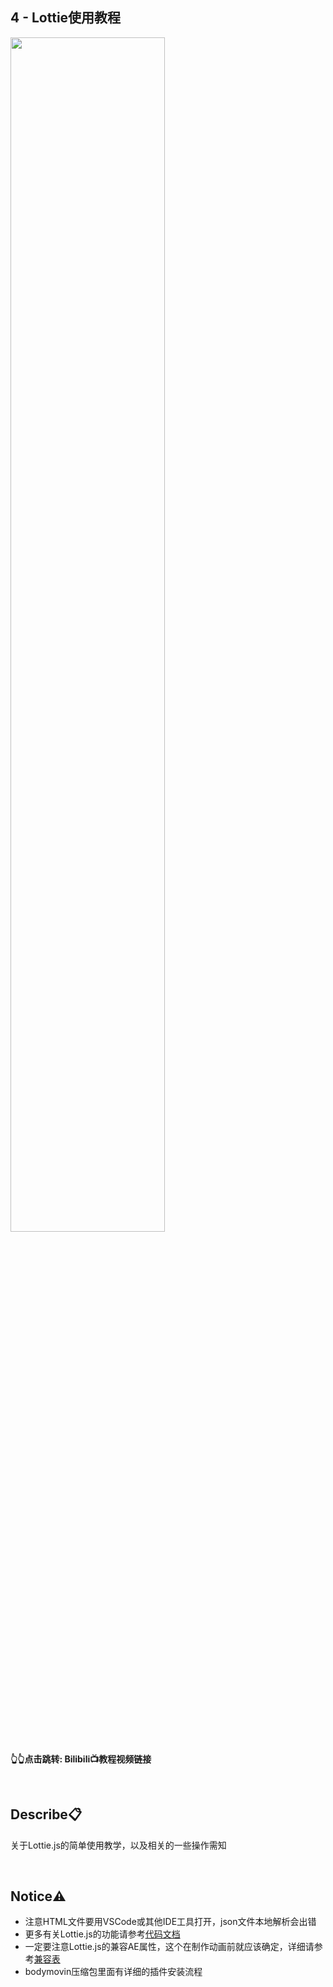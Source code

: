 ## **4 - Lottie使用教程**
<a href="https://www.bilibili.com/video/BV1ZH4y1C7bz">
<img src="https://i2.hdslb.com/bfs/archive/c5008a6d088e872b8c828636774b55391a312c7f.jpg" width="70%">
</a>

**👆👆点击跳转: Bilibili📺教程视频链接**

<br>

## **Describe📋️**
关于Lottie.js的简单使用教学，以及相关的一些操作需知

<br>

## **Notice⚠️**
- 注意HTML文件要用VSCode或其他IDE工具打开，json文件本地解析会出错
- 更多有关Lottie.js的功能请参考[代码文档](http://airbnb.io/lottie/#/web)
- 一定要注意Lottie.js的兼容AE属性，这个在制作动画前就应该确定，详细请参考[兼容表](http://airbnb.io/lottie/#/supported-features)
- bodymovin压缩包里面有详细的插件安装流程
